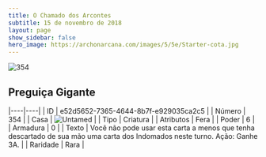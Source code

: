```yaml
---
title: O Chamado dos Arcontes
subtitle: 15 de novembro de 2018
layout: page
show_sidebar: false
hero_image: https://archonarcana.com/images/5/5e/Starter-cota.jpg
---
```


![354](https://cdn.keyforgegame.com/media/card_front/pt/341_354_9QP6FJMQC6W8_pt.png)

## Preguiça Gigante

|----|----|
| ID | e52d5652-7365-4644-8b7f-e929035ca2c5 |
| Número | 354 |
| Casa | ![Untamed](https://archonarcana.com/images/thumb/b/bd/Untamed.png/22px-Untamed.png "Indomados") |
| Tipo | Criatura |
| Atributos | Fera |
| Poder | 6 |
| Armadura | 0 |
| Texto | Você não pode usar esta carta a menos que tenha descartado de sua mão uma carta dos Indomados neste turno. Ação: Ganhe 3A. |
| Raridade | Rara |
